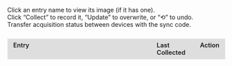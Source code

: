 <style>

  #sync-container {
    margin-bottom: 1.5rem;
  }

  #tracker-container {
    overflow-x: auto;
    -webkit-overflow-scrolling: touch;
  }

  #tracker-container table {
    border: 1px solid rgba(221, 209, 183, 0.3);
    width: 100%;
    table-layout: fixed;
    border-collapse: collapse;
  }

  #tracker-container th:nth-child(1),
  #tracker-container td:nth-child(1) {
    width: 60%;
  }
  #tracker-container th:nth-child(2),
  #tracker-container td:nth-child(2) {
    width: 20%;
  }
  #tracker-container th:nth-child(3),
  #tracker-container td:nth-child(3) {
    width: 20%;
    white-space: nowrap; 
  }

  #tracker-container th,
  #tracker-container td {
    border: 1px solid var(--md-typeset-fg-color--light);
    padding: 0.4rem 0.8rem;
    vertical-align: top;
    font-size: 0.9rem;
    text-align: left;
    word-wrap: break-word;
    white-space: normal;
  }

  #tracker-container thead th {
    background-color: rgba(51,51,51,0.15);
    color: var(--md-default-fg-color--light);
    font-weight: 600;
  }

  #tracker-container .section-header td {
    background-color: rgba(51,51,51,0.8);
    color: var(--md-default-fg-color--light);
    font-weight: bold;
    text-align: center;
    padding: 0.6rem;
  }

  #tracker-container .subsection-header td {
    background-color: rgba(94,139,222,0.1);
    border: 1px solid #5e8bde;
    color: var(--md-default-fg-color--light);
    font-style: italic;
    padding: 0.4rem 0.6rem;
  }

  #tracker-container .details {
    margin-top: 0.25rem;
    font-size: 0.8rem;
    color: var(--md-typeset-fg-color--light);
    padding-left: 0.6rem;
  }

  #tracker-container .entry-link {
    color: var(--md-typeset-a-color);
    text-decoration: none;
    transition: color 0.2s ease;
  }
  #tracker-container .entry-link:hover,
  #tracker-container .entry-link:focus {
    text-decoration: underline;
    outline: 2px solid var(--md-typeset-a-color);
    outline-offset: 2px;
  }

  #tracker-container .checkmark {
    margin-right: 0.4rem;
    font-size: 1.6rem;
    color: var(--md-typeset-fg-color--light);
    vertical-align: middle;
    line-height: 1;
  }
  #tracker-container tr.collected .checkmark {
    color: #2fb170;
  }

  #tracker-container button {
    padding: 0.2rem 0.4rem;
    font-size: 0.75rem;
    border: 1px solid var(--md-typeset-fg-color--light);
    border-radius: 4px;
    background: transparent;
    color: var(--md-default-fg-color--light);
    cursor: pointer;
    transition: background-color 0.2s ease;
  }
  #tracker-container button:hover,
  #tracker-container button:focus {
    background: var(--md-typeset-a-color);
    color: var(--md-default-fg-color--light);
    outline: none;
  }
  #tracker-container button:focus {
    outline: 2px solid var(--md-typeset-a-color);
    outline-offset: 2px;
  }

  #modal {
    display: none;
    position: fixed;
    top: 0; left: 0; right: 0; bottom: 0;
    background: rgba(0,0,0,0.6);
    align-items: center;
    justify-content: center;
    z-index: 1000;
  }
  #modal .modal-content {
    background: var(--md-default-bg-color--light);
    padding: 1rem;
    border-radius: 6px;
    max-width: 90%;
    max-height: 80vh;
    overflow: auto;
    position: relative;
  }
  #modal .modal-close {
    position: absolute;
    top: 0.5rem;
    right: 0.5rem;
    cursor: pointer;
    font-size: 1.2rem;
  }
  #modal img {
    max-width: 100%;
    max-height: 60vh;
    display: block;
    margin: 0 auto;
  }

  @media (max-width: 600px) {
    #tracker-container p {
      font-size: 0.85rem;
    }
    #tracker-container th,
    #tracker-container td {
      font-size: 0.75rem;
      padding: 0.2rem 0.4rem;
    }
    #tracker-container .section-header td {
      font-size: 0.9rem;
      padding: 0.4rem;
    }
    #tracker-container .details {
      font-size: 0.7rem;
    }
    #tracker-container button,
    #tracker-container .entry-link {
      font-size: 0.75rem;
    }

    #tracker-container table {
      table-layout: auto;
    }
    #tracker-container th:nth-child(1),
    #tracker-container td:nth-child(1),
    #tracker-container th:nth-child(2),
    #tracker-container td:nth-child(2),
    #tracker-container th:nth-child(3),
    #tracker-container td:nth-child(3) {
      width: auto;
    }
  }
</style>


<div id="tracker-container">
  <p>
    Click an entry name to view its image (if it has one).<br>
    Click “Collect” to record it, “Update” to overwrite, or “⟲” to undo.<br>
    Transfer acquisition status between devices with the sync code.
  </p>
  <div id="sync-container"></div>

  <table id="tracker" class="no-sort">
  <colgroup>
    <col style="width: 70%;">
    <col style="width: 18%;">
    <col style="width: 12%;">
  </colgroup>
    <thead>
      <tr><th>Entry</th><th>Last Collected</th><th>Action</th></tr>
    </thead>
    <tbody></tbody>
  </table>
</div>
<div id="modal">
   <div class="modal-content">
     <span class="modal-close">×</span>
     <div id="modal-image"></div>
   </div>
 </div>

<script>
;(function(){
  
  function getNextResetDate({ reference, intervalWeeks }) {
    const now    = new Date();
    const ref    = new Date(reference);
    const period = intervalWeeks * 7 * 24 * 60 * 60 * 1000;
    if (now < ref) return ref;
    const elapsed = now - ref;
    const cycles  = Math.ceil(elapsed / period);
    return new Date(ref.getTime() + cycles * period);
  }

  function formatResetLabel(dt) {
    return 'Resets ' + dt.toLocaleString(undefined, {
      month: 'short',
      day:   'numeric',
      hour:  'numeric',
      minute:'2-digit'
    });
  }

 
  const SECTIONS = [
    {
    title: 'Mausoleum Reset',
    items: [
      { subheader: 'Ancient Mausoleum' },
      {
          id:    'cauldron_mausoleum',
          title: 'Crucible Mausoleum',
          reset: {
            reference:    '2025-05-31T10:00:00',  
            intervalWeeks: 2
          },
          image:     '',
          clickable: false
        }
    ]
  },
  {
    title: 'Adventurer Remains',
    items: [
      { subheader: 'Beginning Abyss' },
      {
        id: 'b1f_awakened_chamber',
        title: 'Old Remains: Cursed Wheel to Awakening',
        details: 'Part of the Intro',
        image: '/appendices/img/respawning-bone-death-stench.jpg',
        clickable: false
      },
      {
        id: 'b1f_stench_quest',
        title: 'Class Remains: B1F (Death Stench Investigation Request)',
        details: 'Wheel to Kings Rescue, accept the Request in the Adventurers Guild, and head to the location',
        image: '../img/bones/respawning-bone-death-stench.jpg',
        clickable: true
      },
      {
        id: 'b3f_goblin_south',
        title: 'Adventurers Remains: B3F (Goblin’s Nest)',
        details: 'Wheel to Kings Rescue and head to the location',
        image: '../img/bones/respawning-bone-goblin-den.jpg',
        clickable: true
      },
      {
        id: 'b4f_rubble',
        title: 'Adventurers Remains: B4F',
        details: 'Assuming you wheeled to Kings Rescue already, head to the location',
        image: '../img/bones/respawning-bone-b4f.jpg',
        clickable: true
      },
      {
        id: 'b5f_toxin_swamps',
        title: 'Adventurers Remains: B5F',
        details: 'Assuming you wheeled to Kings Rescue already, head to the location',
        image: '../img/bones/respawning-bone-b5f.jpg',
        clickable: true
      },
      {
        id: 'b6f_before_statue',
        title: 'Adventurers Remains: B6F',
        details: 'Same as above, you need to come in from B5F to take the portals',
        image: '../img/bones/respawning-bone-b6f.jpg',
        clickable: true
      },
      {
        id: 'b7f_rubble_reverse',
        title: 'Adventurers Remains: B7F',
        details: 'Same as below, you need to first drop the rocks on B8F',
        image: '../img/bones/respawning-bone-b7f.jpg',
        clickable: true
      },
      {
        id: 'b8f_nutrient',
        title: 'Adventurers Remains: B8F',
        details: 'Assuming you wheeled to Kings Rescue already, head to the location',
        image: '../img/bones/respawning-bone-b8f.jpg',
        clickable: true
      },
      { subheader: 'Trade Waterway' },
      {
        id: 'trade_waterway_pier',
        title: 'Adventurers Remains: 7th District (Shore of the Dead)',
        details: 'Bone will not respawn after Abyss 2 GWO is killed. You will need to cursed wheel before then.',
        image: '../img/bones/respawning-bone-pier-location.jpg',
        clickable: true
      },
      { subheader: 'Impregnable Fortress' },
      {
        id: 'fortress_catacombs',
        title: 'Adventurers Remains: Catacombs',
        details: 'Location is at green checkmark. You will need to solve the candle puzzle to open the door to that location.',
        image: '../img/bones/respawning-bone-catacomb.jpg',
        clickable: true
      }
    ]
  },
  {
    title: 'Equipment/Request Rewards',
    items: [
      { subheader: 'Beginning Abyss' },
      {
        id: 'abyss_b1f_feathered',
        title: 'Feathered Cap',
        details: 'Chest in B1F (x:11, y:21)',
        image: '',
        clickable: false
      },
      {
        id: 'abyss_b3f_exorcism',
        title: 'Exorcism Armor',
        details: 'Chest in B3F (x:0, y:3)',
        image: '',
        clickable: false
      },
      {
        id: 'abyss_b4f_halberd',
        title: 'Halberd',
        details: 'Chest in B4F (x:2, y:13)',
        image: '',
        clickable: false
      },
      {
        id: 'abyss_b5f_huntsman',
        title: 'Huntsmans Bow',
        details: 'Chest in B5F (x:8, y:2)',
        image: '',
        clickable: false
      },
      {
        id: 'abyss_b5f_breeze',
        title: 'Sword of the Breeze',
        details: 'Chest in B5F (x:8, y:3)',
        image: '',
        clickable: false
      },
      {
        id: 'abyss_b5f_resistance',
        title: 'Ring of Resistance',
        details: 'Chest in B5F (x:8, y:4)',
        image: '',
        clickable: false
      },
      {
        id: 'bracelet_of_impurity',
        title: 'Bracelet of Impurity',
        details: 'Chest in B8F (x:0, y:22)',
        image: '',
        clickable: false
      },
      {
        id: 'bracelet_of_urgency',
        title: 'Bracelet of Urgency',
        details: 'Quest Reward from "Knight-Butcher Ent Proliferation"',
        image: '',
        clickable: false
      },
      {
        id: 'plague_mask',
        title: 'Plague Mask',
        details: 'Clear all waves in "March of the Undead" request',
        image: '',
        clickable: false
      },
      {
        id: 'digger_pickaxe',
        title: 'Digging Mattock',
        details: 'Quest Reward from "Saving Lambert"',
        image: '',
        clickable: false
      },
      {
        id: 'royal_amulet',
        title: 'Royal Herald Amulet',
        details: 'Quest Reward from "Save the King"',
        image: '',
        clickable: false
      },
      {
        id: 'bracelet_of_battle',
        title: 'Bracelet of Battle',
        details: 'Chance to drop from "The Greater Demon"',
        image: '',
        clickable: false
      },
      { subheader: 'Trade Waterway' },
      {
        id: 'lightfoot_sandals',
        title: 'Light Sandals',
        details: 'Chest in 3rd District',
        image: '',
        clickable: false
      },
      {
        id: 'thieves_gloves',
        title: 'Thieves Gloves',
        details: 'Chest in 4th District',
        image: '',
        clickable: false
      },
      {
        id: 'man_eater',
        title: 'Man-Eater',
        details: 'Chest in 5th District',
        image: '',
        clickable: false
      },
      {
        id: 'mask_water_deity',
        title: 'Mask of the Water God',
        details: 'Chest in 6th District',
        image: '',
        clickable: false
      },
      {
        id: 'bird_dropper',
        title: 'Bird Dropper',
        details: 'Quest Reward from "Hydra Plant Procurement"',
        image: '',
        clickable: false
      },
      {
        id: 'bloodstained_gloves',
        title: 'Bloodstained Gloves',
        details: 'Quest Reward from "Servant and Cargo Recovery"',
        image: '',
        clickable: false
      },
      {
        id: 'melgina_choker',
        title: 'Melgina’s Choker',
        details: 'Defeat Octonarus after giving Melgina the Mackerel Sandwich',
        image: '',
        clickable: false
      },
      {
        id: 'shield_of_honor',
        title: 'Shield of Honor',
        details: 'Quest Reward from "Missing Person (Princess Route)"',
        image: '',
        clickable: false
      },
      {
        id: 'oktonaras_necklace',
        title: 'Octonarus’s Necklace',
        details: 'Defeat Octonarus after giving Melgina the Titanium Knife',
        image: '',
        clickable: false
      },
      {
        id: 'tyranny_cutlass',
        title: 'Cutlass of Tyranny',
        details: 'Choose "Octonarus‘s Cherished Sword" after defeating Octonarus',
        image: '',
        clickable: false
      },
      {
        id: 'sea_god_pearl',
        title: 'Pearl of the Sea God',
        details: 'Quest Reward from "Arena Tournament by Avare"',
        image: '',
        clickable: false
      },
      { subheader: 'Impregnable Fortress' },
      {
        id: 'undead_ward',
        title: 'Undead Ward',
        details: 'Quest Reward from "Abyssal Heretic"',
        image: '',
        clickable: false
      },
      {
        id: 'skull_necklace',
        title: 'Skull Necklace',
        details: 'Quest Reward from "Putting Evil Spirits to Rest" or Zone 2 Chest',
        image: '',
        clickable: false
      },
      {
        id: 'enemy_scope',
        title: 'Enemy Spyglass',
        details: 'Quest Reward from "Bodyguard for Ruins Exploration"',
        image: '',
        clickable: false
      },
      {
        id: 'demonic_crystal',
        title: 'Demonic Crystal',
        details: 'Fortress Underground » "Guardian of Forbidden Exploration" quest » "You Know Sin"',
        image: '',
        clickable: false
      },
      {
        id: 'goats_cloak',
        title: 'Goatskin Cloak',
        details: 'Quest Reward from "Antique Scarlet Doll" or Chest in Zone 6',
        image: '',
        clickable: false
      },
      {
        id: 'knights_cloak',
        title: 'Knight’s Cloak',
        details: 'Quest Reward from "Expedition to Clear the Fortress Lower Levels"',
        image: '',
        clickable: false
      },
      {
        id: 'glittering_ring',
        title: 'Shining Finger Band',
        details: 'Reward from beating Morgus, God of Death',
        image: '',
        clickable: false
      },
      {
        id: 'elegant_dancer',
        title: 'Elegant Dancer',
        details: 'Admiral Route Clear Reward',
        image: '',
        clickable: false
      },
      {
        id: 'tome_shieldbearer',
        title: 'Tome of the Loyal Shieldbearer',
        details: 'Princess Route Clear Reward',
        image: '',
        clickable: false
      },
      {
        id: 'holy_white_gem',
        title: 'Luminous Holy White Gem',
        details: 'Papal Route Clear Reward',
        image: '',
        clickable: false
      },
      {
        id: 'soul_potion_d9',
        title: 'Mana Elixir',
        details: 'District 9',
        image: '',
        clickable: false
      },
      {
        id: 'embroidered_hankerchief',
        title: 'Golden Embroidered Handkerchief',
        details: 'Quest Reward from Cleanup Operation quest reward',
        image: '',
        clickable: false
      },
      {
        id: 'everlasting_lily',
        title: 'Everlasting Lily',
        details: 'Quest Reward from "Requiem for the Evil Spirit" quest',
        image: '',
        clickable: false
      }
    ]
  }
  ];


  const STORAGE_KEY = 'respawn_acquisition_data';
  let data = JSON.parse(localStorage.getItem(STORAGE_KEY) || '{}');
  const tbody = document.querySelector('#tracker tbody');
  const modal = document.getElementById('modal');
  const mImg = document.getElementById('modal-image');
  const mImgContainer = document.getElementById('modal-image');
  const mClose = document.querySelector('.modal-close');
  const syncCt = document.getElementById('sync-container');

  function formatDate(ts) {
    return ts ? new Date(ts).toLocaleString() : '-';
  }
  function save() {
    localStorage.setItem(STORAGE_KEY, JSON.stringify(data));
  }

  function initializeSyncUI() {
    syncCt.innerHTML = '';

    const currentCode = btoa(JSON.stringify(data));
    const codeInput = document.createElement('input');
    codeInput.readOnly = true;
    codeInput.value = currentCode;
    codeInput.style.width = '8rem';
    const copyBtn = document.createElement('button');
    copyBtn.textContent = 'Copy';
    copyBtn.addEventListener('click', () => {
      navigator.clipboard.writeText(currentCode);
      copyBtn.textContent = 'Copied!';
      setTimeout(() => copyBtn.textContent = 'Copy', 1500);
    });
    const row1 = document.createElement('div');
    row1.textContent = 'Sync Code: ';
    row1.append(codeInput, copyBtn);

    const pasteInput = document.createElement('input');
    pasteInput.placeholder = 'Paste Sync Code';
    pasteInput.style.width = '8rem';
    const syncBtn = document.createElement('button');
    syncBtn.textContent = 'Sync';
    syncBtn.addEventListener('click', () => {
      const txt = pasteInput.value.trim();
      if (!txt) return alert('Please paste a code.');
      try {
        const obj = JSON.parse(atob(txt));
        data = obj;
        save();
        render();
      } catch (e) {
        alert('Invalid sync code');
      }
    });
    const row2 = document.createElement('div');
    row2.textContent = 'Paste Code: ';
    row2.append(pasteInput, syncBtn);

    syncCt.append(row1, row2);
  }

  function render() {
    let html = '';
    SECTIONS.forEach(sec => {
      html += `<tr class="section-header"><td colspan="3">${sec.title}</td></tr>`;
      sec.items.forEach(it => {
        if (it.subheader) {
          html += `<tr class="subsection-header"><td colspan="3">${it.subheader}</td></tr>`;
          return;
        }
        const done = Boolean(data[it.id]);
        const chk = `<span class="checkmark">✓</span>`;
        const nameEl = it.clickable
          ? `<a href="#" class="entry-link" data-img="${it.image}" data-title="${it.title}">${it.title}</a>`
          : `<span>${it.title}</span>`;

        const details = it.reset
          ? formatResetLabel(getNextResetDate(it.reset))
          : (it.details || '');

        const actBtn = `<button class="action-btn">${done ? 'Update' : 'Collect'}</button>`;
        const rstBtn = done ? `<button class="reset-btn" title="Undo">⟲</button>` : '';

        html += `
          <tr data-id="${it.id}" class="${done ? 'collected' : ''}">
            <td>${chk}${nameEl}${details ? `<div class="details">${details}</div>` : ''}</td>
            <td class="ts">${formatDate(data[it.id])}</td>
            <td>${actBtn}${rstBtn}</td>
          </tr>`;
      });
    });
    tbody.innerHTML = html;

    tbody.querySelectorAll('.action-btn').forEach(btn =>
      btn.onclick = e => {
        const id = e.target.closest('tr').dataset.id;
        data[id] = Date.now();
        save();
        render();
      }
    );
    tbody.querySelectorAll('.reset-btn').forEach(btn =>
      btn.onclick = e => {
        const id = e.target.closest('tr').dataset.id;
        delete data[id];
        save();
        render();
      }
    );
    tbody.querySelectorAll('.entry-link').forEach(link =>
      link.onclick = e => {
        e.preventDefault();
        mImg.src = link.dataset.img;
        modal.style.display = 'flex';
        mImgContainer.innerHTML = '';
        const img = document.createElement('img');
        img.src = link.dataset.img;
        img.alt = link.dataset.title;
        mImgContainer.appendChild(img);
        modal.style.display = 'flex';
      }
    );
    initializeSyncUI();
  }

  mClose.onclick = () => modal.style.display = 'none';
  modal.onclick = e => {
    if (e.target === modal) modal.style.display = 'none';
  };

  render();
})();
</script>
